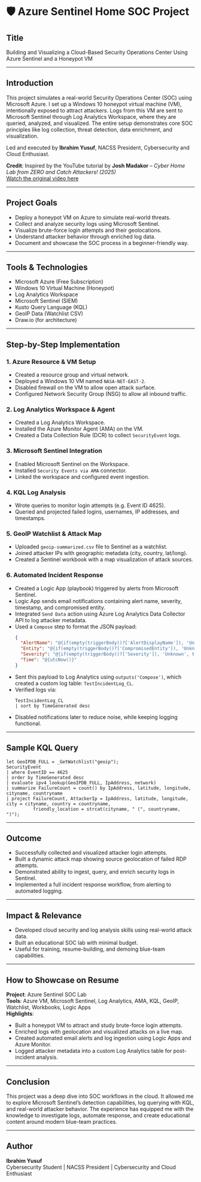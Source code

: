 # 🛡️ Azure Sentinel Home SOC Project

## Title
Building and Visualizing a Cloud-Based Security Operations Center Using Azure Sentinel and a Honeypot VM

---

## Introduction
This project simulates a real-world Security Operations Center (SOC) using Microsoft Azure. I set up a Windows 10 honeypot virtual machine (VM), intentionally exposed to attract attackers. Logs from this VM are sent to Microsoft Sentinel through Log Analytics Workspace, where they are queried, analyzed, and visualized. The entire setup demonstrates core SOC principles like log collection, threat detection, data enrichment, and visualization.

Led and executed by **Ibrahim Yusuf**, NACSS President, Cybersecurity and Cloud Enthusiast.

**Credit**: Inspired by the YouTube tutorial by **Josh Madakor** – *Cyber Home Lab from ZERO and Catch Attackers! (2025)*  
[Watch the original video here](https://youtu.be/g5JL2RIbThM)

---

## Project Goals

- Deploy a honeypot VM on Azure to simulate real-world threats.
- Collect and analyze security logs using Microsoft Sentinel.
- Visualize brute-force login attempts and their geolocations.
- Understand attacker behavior through enriched log data.
- Document and showcase the SOC process in a beginner-friendly way.

---

## Tools & Technologies

- Microsoft Azure (Free Subscription)
- Windows 10 Virtual Machine (Honeypot)
- Log Analytics Workspace
- Microsoft Sentinel (SIEM)
- Kusto Query Language (KQL)
- GeoIP Data (Watchlist CSV)
- Draw.io (for architecture)

---

## Step-by-Step Implementation

### 1. Azure Resource & VM Setup

- Created a resource group and virtual network.
- Deployed a Windows 10 VM named `NASA-NET-EAST-2`.
- Disabled firewall on the VM to allow open attack surface.
- Configured Network Security Group (NSG) to allow all inbound traffic.

### 2. Log Analytics Workspace & Agent

- Created a Log Analytics Workspace.
- Installed the Azure Monitor Agent (AMA) on the VM.
- Created a Data Collection Rule (DCR) to collect `SecurityEvent` logs.

### 3. Microsoft Sentinel Integration

- Enabled Microsoft Sentinel on the Workspace.
- Installed `Security Events via AMA` connector.
- Linked the workspace and configured event ingestion.

### 4. KQL Log Analysis

- Wrote queries to monitor login attempts (e.g. Event ID 4625).
- Queried and projected failed logins, usernames, IP addresses, and timestamps.

### 5. GeoIP Watchlist & Attack Map

- Uploaded `geoip-summarized.csv` file to Sentinel as a watchlist.
- Joined attacker IPs with geographic metadata (city, country, lat/long).
- Created a Sentinel workbook with a map visualization of attack sources.

### 6. Automated Incident Response

- Created a Logic App (playbook) triggered by alerts from Microsoft Sentinel.
- Logic App sends email notifications containing alert name, severity, timestamp, and compromised entity.
- Integrated `Send Data` action using Azure Log Analytics Data Collector API to log attacker metadata.
- Used a `Compose` step to format the JSON payload:
  ```json
  {
    "AlertName": "@{if(empty(triggerBody()?['AlertDisplayName']), 'UnknownAlert', triggerBody()?['AlertDisplayName'])}",
    "Entity": "@{if(empty(triggerBody()?['CompromisedEntity']), 'UnknownEntity', triggerBody()?['CompromisedEntity'])}",
    "Severity": "@{if(empty(triggerBody()?['Severity']), 'Unknown', triggerBody()?['Severity'])}",
    "Time": "@{utcNow()}"
  }
  ```
- Sent this payload to Log Analytics using `outputs('Compose')`, which created a custom log table: `TestIncidentLog_CL`.
- Verified logs via:
  ```kql
  TestIncidentLog_CL
  | sort by TimeGenerated desc
  ```
- Disabled notifications later to reduce noise, while keeping logging functional.

---

## Sample KQL Query

```kql
let GeoIPDB_FULL = _GetWatchlist("geoip");
SecurityEvent
| where EventID == 4625
| order by TimeGenerated desc
| evaluate ipv4_lookup(GeoIPDB_FULL, IpAddress, network)
| summarize FailureCount = count() by IpAddress, latitude, longitude, cityname, countryname
| project FailureCount, AttackerIp = IpAddress, latitude, longitude, city = cityname, country = countryname,
          friendly_location = strcat(cityname, " (", countryname, ")");
```

---

## Outcome

- Successfully collected and visualized attacker login attempts.
- Built a dynamic attack map showing source geolocation of failed RDP attempts.
- Demonstrated ability to ingest, query, and enrich security logs in Sentinel.
- Implemented a full incident response workflow, from alerting to automated logging.

---

## Impact & Relevance

- Developed cloud security and log analysis skills using real-world attack data.
- Built an educational SOC lab with minimal budget.
- Useful for training, resume-building, and demoing blue-team capabilities.

---

## How to Showcase on Resume

**Project**: Azure Sentinel SOC Lab  
**Tools**: Azure VM, Microsoft Sentinel, Log Analytics, AMA, KQL, GeoIP, Watchlist, Workbooks, Logic Apps  
**Highlights**:
- Built a honeypot VM to attract and study brute-force login attempts.
- Enriched logs with geolocation and visualized attacks on a live map.
- Created automated email alerts and log ingestion using Logic Apps and Azure Monitor.
- Logged attacker metadata into a custom Log Analytics table for post-incident analysis.

---

## Conclusion
This project was a deep dive into SOC workflows in the cloud. It allowed me to explore Microsoft Sentinel’s detection capabilities, log querying with KQL, and real-world attacker behavior. The experience has equipped me with the knowledge to investigate logs, automate response, and create educational content around modern blue-team practices.

---

## Author
**Ibrahim Yusuf**  
Cybersecurity Student | NACSS President | Cybersecurity and Cloud Enthusiast

